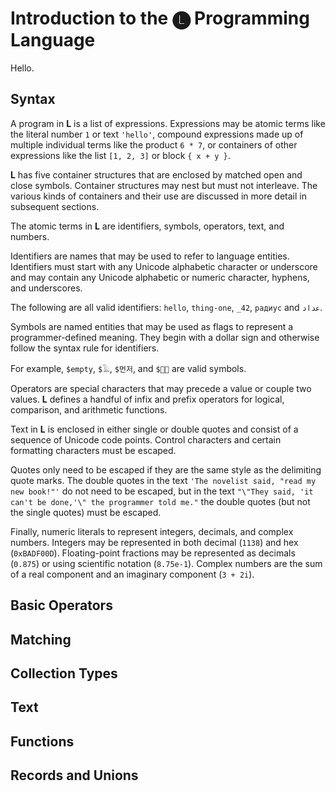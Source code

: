 # Introduction to the 🅛 Programming Language

Hello.

## Syntax

A program in __L__ is a list of expressions.
Expressions may be atomic terms like the literal number `1` or text `'hello'`,
compound expressions made up of multiple individual terms like the product `6 * 7`,
or containers of other expressions like the list `[1, 2, 3]` or block `{ x + y }`.

__L__ has five container structures that are enclosed by matched open and close symbols.
Container structures may nest but must not interleave.
The various kinds of containers and their use are discussed in more detail in subsequent sections.

The atomic terms in __L__ are identifiers, symbols, operators, text, and numbers.

Identifiers are names that may be used to refer to language entities.
Identifiers must start with any Unicode alphabetic character or underscore
and may contain any Unicode alphabetic or numeric character,
hyphens, and underscores.

The following are all valid identifiers: `hello`, `thing-one`, `_42`, `радиус` and `عداد`.

Symbols are named entities that may be used as flags to represent a programmer-defined meaning.
They begin with a dollar sign and otherwise follow the syntax rule for identifiers.

For example, `$empty`, `$𓄿`, `$먼저`, and `$🐶🐮` are valid symbols.

Operators are special characters that may precede a value or couple two values.
__L__ defines a handful of infix and prefix operators for logical, comparison, and arithmetic functions. 

Text in __L__ is enclosed in either single or double quotes and consist of a sequence of Unicode code points.
Control characters and certain formatting characters must be escaped.

Quotes only need to be escaped if they are the same style as the delimiting quote marks.
The double quotes in the text `'The novelist said, "read my new book!"'` do not need to be escaped,
but in the text `"\"They said, 'it can't be done,'\" the programmer told me."`
the double quotes (but not the single quotes) must be escaped.

Finally, numeric literals to represent integers, decimals, and complex numbers.
Integers may be represented in both decimal (`1138`) and hex (`0xBADF00D`).
Floating-point fractions may be represented as decimals (`0.875`) or using scientific notation (`8.75e-1`).
Complex numbers are the sum of a real component and an imaginary component (`3 + 2i`).

## Basic Operators

## Matching

## Collection Types

## Text

## Functions

## Records and Unions
